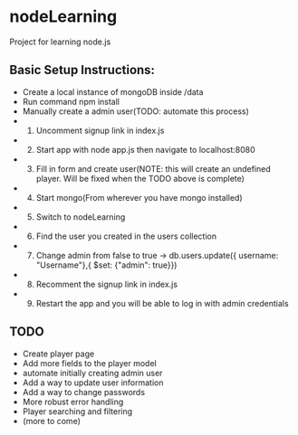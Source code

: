 # nodeLearning

Project for learning node.js

## Basic Setup Instructions:
* Create a local instance of mongoDB inside /data
* Run command npm install
* Manually create a admin user(TODO: automate this process)
*   1. Uncomment signup link in index.js
*   2. Start app with node app.js then navigate to localhost:8080 
*   3. Fill in form and create user(NOTE: this will create an undefined player. Will be fixed when the TODO above is complete)
*   4. Start mongo(From wherever you have mongo installed)
*   5. Switch to nodeLearning
*   6. Find the user you created in the users collection
*   7. Change admin from false to true -> db.users.update({ username: "Username"},{ $set: {"admin": true}})
*   8. Recomment the signup link in index.js
*   9. Restart the app and you will be able to log in with admin credentials


## TODO
* Create player page
* Add more fields to the player model
* automate initially creating admin user
* Add a way to update user information 
* Add a way to change passwords
* More robust error handling
* Player searching and filtering
* (more to come)




